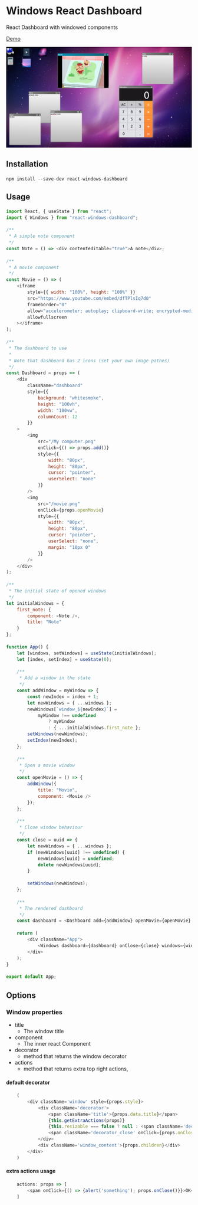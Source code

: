 # Windows React Dashboard

React Dashboard with windowed components

[Demo](https://pbenard73.github.io/react-windows-dashboard/)

![react-windows-dashboard screenshot](https://github.com/pbenard73/react-windows-dashboard/raw/master/doc/screenshot.png)

## Installation

`npm install --save-dev react-windows-dashboard`

## Usage

```js
import React, { useState } from "react";
import { Windows } from "react-windows-dashboard";

/**
 * A simple note component
 */
const Note = () => <div contenteditable="true">A note</div>;

/**
 * A movie component
 */
const Movie = () => (
    <iframe
        style={{ width: "100%", height: "100%" }}
        src="https://www.youtube.com/embed/dfTPlsIq7d0"
        frameborder="0"
        allow="accelerometer; autoplay; clipboard-write; encrypted-media; gyroscope; picture-in-picture"
        allowfullscreen
    ></iframe>
);

/**
 * The dashboard to use
 *
 * Note that dashboard has 2 icons (set your own image pathes)
 */
const Dashboard = props => (
    <div
        className="dashboard"
        style={{
            background: "whitesmoke",
            height: "100vh",
            width: "100vw",
            columnCount: 12
        }}
    >
        <img
            src="/My computer.png"
            onClick={() => props.add()}
            style={{
                width: "80px",
                height: "80px",
                cursor: "pointer",
                userSelect: "none"
            }}
        />
        <img
            src="/movie.png"
            onClick={props.openMovie}
            style={{
                width: "80px",
                height: "80px",
                cursor: "pointer",
                userSelect: "none",
                margin: "10px 0"
            }}
        />
    </div>
);

/**
 * The initial state of opened windows
 */
let initialWindows = {
    first_note: {
        component: <Note />,
        title: "Note"
    }
};

function App() {
    let [windows, setWindows] = useState(initialWindows);
    let [index, setIndex] = useState(0);

    /**
     * Add a window in the state
     */
    const addWindow = myWindow => {
        const newIndex = index + 1;
        let newWindows = { ...windows };
        newWindows[`window_${newIndex}`] =
            myWindow !== undefined
                ? myWindow
                : { ...initialWindows.first_note };
        setWindows(newWindows);
        setIndex(newIndex);
    };

    /**
     * Open a movie window
     */
    const openMovie = () => {
        addWindow({
            title: "Movie",
            component: <Movie />
        });
    };

    /**
     * Close window behaviour
     */
    const close = uuid => {
        let newWindows = { ...windows };
        if (newWindows[uuid] !== undefined) {
            newWindows[uuid] = undefined;
            delete newWindows[uuid];
        }

        setWindows(newWindows);
    };

    /**
     * The rendered dashboard
     */
    const dashboard = <Dashboard add={addWindow} openMovie={openMovie} />;

    return (
        <div className="App">
            <Windows dashboard={dashboard} onClose={close} windows={windows} />
        </div>
    );
}

export default App;
```

## Options

### Window properties

* title
    *   The window title
* component
    * The inner react Component
* decorator 
    * method that returns the window decorator
* actions
    * method that returns extra top right actions,


#### default decorator

```js
    (
        <div className='window' style={props.style}>
            <div className='decorator'>
                <span className='title'>{props.data.title}</span>
                {this.getExtraActions(props)}
                {this.resizable === false ? null : <span className='decorator_toggle' onClick={props.toggle}></span>}
                <span className='decorator_close' onClick={props.onClose}></span>
            </div>
            <div className='window_content'>{props.children}</div>
        </div>
    )
```

#### extra actions usage

```js
    actions: props => [
        <span onClick={() => {alert('something'); props.onClose()}}>OK</span>
    ]
```

